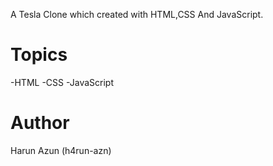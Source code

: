 A Tesla Clone which created with HTML,CSS And JavaScript.

# Topics

-HTML
-CSS
-JavaScript

# Author

Harun Azun (h4run-azn)

